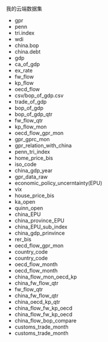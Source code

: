 我的云端数据集

- gpr
- penn
- tri.index
- wdi
- china.bop
- china.debt
- gdp
- ca_of_gdp
- ex_rate
- fw_flow
- kp_flow
- oecd_flow
- csv/bop_of_gdp.csv
- trade_of_gdp
- bop_of_gdp
- bop_of_gdp_qtr
- fw_flow_qtr
- kp_flow_mon
- oecd_flow_gpr_mon
- gpr_gprc_mon
- gpr_relation_with_china
- penn_tri_index
- home_price_bis
- iso_code
- china_gdp_year
- gpr_data_raw
- economic_policy_uncerntainty(EPU)
- vix
- house_price_bis
- ka_open
- quinn_open
- china_EPU
- china_province_EPU
- china_EPU_sub_index
- china_gdp_prinvince
- rer_bis
- oecd_flow_gpr_mon
- country_code
- country_code
- oecd_flow_month
- oecd_flow_month
- china_flow_mon_oecd_kp
- china_fw_flow_qtr
- fw_flow_qtr
- china_fw_flow_qtr
- china_oecd_kp_qtr
- china_flow_fw_kp_oecd
- china_flow_fw_kp_oecd
- china_flow_bop_compare
- customs_trade_month
- customs_trade_month
